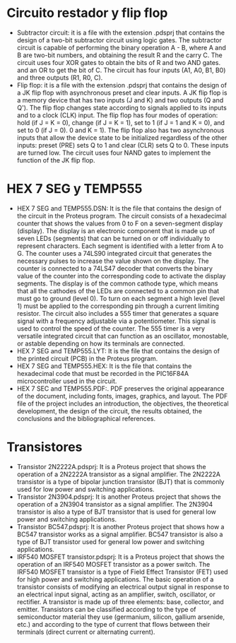 # Circuito restador y flip flop
 
 - Subtractor circuit: it is a file with the extension .pdsprj that contains the design of a two-bit subtractor circuit using logic gates. The subtractor circuit is capable of performing the binary operation A - B, where A and B are two-bit numbers, and obtaining the result R and the carry C. The circuit uses four XOR gates to obtain the bits of R and two AND gates. and an OR to get the bit of C. The circuit has four inputs (A1, A0, B1, B0) and three outputs (R1, R0, C).
- Flip flop: it is a file with the extension .pdsprj that contains the design of a JK flip flop with asynchronous preset and clear inputs. A JK flip flop is a memory device that has two inputs (J and K) and two outputs (Q and Q'). The flip flop changes state according to signals applied to its inputs and to a clock (CLK) input. The flip flop has four modes of operation: hold (if J = K = 0), change (if J = K = 1), set to 1 (if J = 1 and K = 0), and set to 0 (if J = 0). 0 and K = 1). The flip flop also has two asynchronous inputs that allow the device state to be initialized regardless of the other inputs: preset (PRE) sets Q to 1 and clear (CLR) sets Q to 0. These inputs are turned low. The circuit uses four NAND gates to implement the function of the JK flip flop.

# HEX 7 SEG y TEMP555

- HEX 7 SEG and TEMP555.DSN: It is the file that contains the design of the circuit in the Proteus program. The circuit consists of a hexadecimal counter that shows the values from 0 to F on a seven-segment display (display). The display is an electronic component that is made up of seven LEDs (segments) that can be turned on or off individually to represent characters. Each segment is identified with a letter from A to G. The counter uses a 74LS90 integrated circuit that generates the necessary pulses to increase the value shown on the display. The counter is connected to a 74LS47 decoder that converts the binary value of the counter into the corresponding code to activate the display segments. The display is of the common cathode type, which means that all the cathodes of the LEDs are connected to a common pin that must go to ground (level 0). To turn on each segment a high level (level 1) must be applied to the corresponding pin through a current limiting resistor. The circuit also includes a 555 timer that generates a square signal with a frequency adjustable via a potentiometer. This signal is used to control the speed of the counter. The 555 timer is a very versatile integrated circuit that can function as an oscillator, monostable, or astable depending on how its terminals are connected.
- HEX 7 SEG and TEMP555.LYT: It is the file that contains the design of the printed circuit (PCB) in the Proteus program.
- HEX 7 SEG and TEMP555.HEX: It is the file that contains the hexadecimal code that must be recorded in the PIC16F84A microcontroller used in the circuit.
- HEX 7 SEC and TEMP555.PDF:. PDF preserves the original appearance of the document, including fonts, images, graphics, and layout. The PDF file of the project includes an introduction, the objectives, the theoretical development, the design of the circuit, the results obtained, the conclusions and the bibliographical references.

# Transistores

- Transistor 2N2222A.pdsprj: It is a Proteus project that shows the operation of a 2N2222A transistor as a signal amplifier. The 2N2222A transistor is a type of bipolar junction transistor (BJT) that is commonly used for low power and switching applications.
- Transistor 2N3904.pdsprj: It is another Proteus project that shows the operation of a 2N3904 transistor as a signal amplifier. The 2N3904 transistor is also a type of BJT transistor that is used for general low power and switching applications.
- Transistor BC547.pdsprj: It is another Proteus project that shows how a BC547 transistor works as a signal amplifier. BC547 transistor is also a type of BJT transistor used for general low power and switching applications.
- IRF540 MOSFET transistor.pdsprj: It is a Proteus project that shows the operation of an IRF540 MOSFET transistor as a power switch. The IRF540 MOSFET transistor is a type of Field Effect Transistor (FET) used for high power and switching applications.
The basic operation of a transistor consists of modifying an electrical output signal in response to an electrical input signal, acting as an amplifier, switch, oscillator, or rectifier. A transistor is made up of three elements: base, collector, and emitter. Transistors can be classified according to the type of semiconductor material they use (germanium, silicon, gallium arsenide, etc.) and according to the type of current that flows between their terminals (direct current or alternating current).
